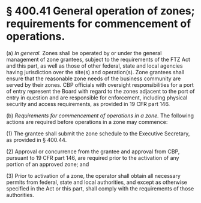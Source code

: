 # § 400.41   General operation of zones; requirements for commencement of operations.

(a) *In general.* Zones shall be operated by or under the general management of zone grantees, subject to the requirements of the FTZ Act and this part, as well as those of other federal, state and local agencies having jurisdiction over the site(s) and operation(s). Zone grantees shall ensure that the reasonable zone needs of the business community are served by their zones. CBP officials with oversight responsibilities for a port of entry represent the Board with regard to the zones adjacent to the port of entry in question and are responsible for enforcement, including physical security and access requirements, as provided in 19 CFR part 146.


(b) *Requirements for commencement of operations in a zone.* The following actions are required before operations in a zone may commence:


(1) The grantee shall submit the zone schedule to the Executive Secretary, as provided in § 400.44.


(2) Approval or concurrence from the grantee and approval from CBP, pursuant to 19 CFR part 146, are required prior to the activation of any portion of an approved zone; and


(3) Prior to activation of a zone, the operator shall obtain all necessary permits from federal, state and local authorities, and except as otherwise specified in the Act or this part, shall comply with the requirements of those authorities.




